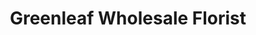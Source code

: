 ---
title: "Greenleaf Wholesale Florist"
url: /houston/greenleaf-wholesale-florist/
shop: florist
---